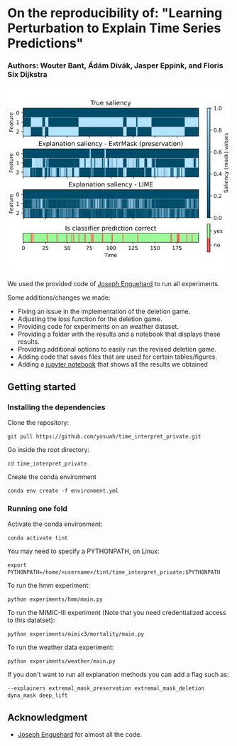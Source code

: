 # On the reproducibility of: "Learning Perturbation to Explain Time Series Predictions"
### Authors: Wouter Bant, Ádám Divák, Jasper Eppink, and Floris Six Dijkstra

<p align="center">
  <img src="assets/explained_saliency.svg">
</p>

 We used the provided code of [Joseph Enguehard](https://github.com/josephenguehard/time_interpret) to run all experiments. 
 
 Some additions/changes we made:
- Fixing an issue in the implementation of the deletion game.
- Adjusting the loss function for the deletion game.
- Providing code for experiments on an weather dataset.
- Providing a folder with the results and a notebook that displays these results.
- Providing additional options to easily run the revised deletion game.
- Adding code that saves files that are used for certain tables/figures.
- Adding a [jupyter notebook](results/main.ipynb) that shows all the results we obtained

## Getting started

### Installing the dependencies
Clone the repository:
```
git pull https://github.com/yosuah/time_interpret_private.git
```
Go inside the root directory:
```
cd time_interpret_private
```
Create the conda environment
```
conda env create -f environment.yml
```

### Running one fold
Activate the conda environment:
```
conda activate tint
```

You may need to specify a PYTHONPATH, on Linux:
```
export PYTHONPATH=/home/<username>/tint/time_interpret_private:$PYTHONPATH
```

To run the hmm experiment:
```
python experiments/hmm/main.py
```

To run the MIMIC-III experiment (Note that you need credentialized access to this datatset):
```
python experiments/mimic3/mortality/main.py
```

To run the weather data experiment:
```
python experiments/weather/main.py
```

If you don't want to run all explanation methods you can add a flag such as:
```
--explainers extremal_mask_preservation extremal_mask_deletion dyna_mask deep_lift
```

## Acknowledgment
- [Joseph Enguehard](https://github.com/josephenguehard/time_interpret) for almost all the code.